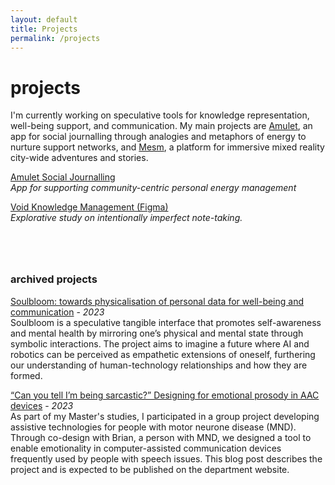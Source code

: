 ```yaml
---
layout: default
title: Projects
permalink: /projects
---
```


# projects

I'm currently working on speculative tools for knowledge representation, well-being support, and communication. My main projects are <a href="https://www.noblank.space/work/amulet">Amulet</a>, an app for social journalling through analogies and metaphors of energy to nurture support networks, and <a href="https://mesm.world">Mesm</a>, a platform for immersive mixed reality city-wide adventures and stories. 

<a href="https://www.noblank.space/work/amulet">Amulet Social Journalling</a>\
*App for supporting community-centric personal energy management*

<a href="https://www.figma.com/file/uvdFSgSNeqAohRrif95Bh2/Void-App?type=design&node-id=108%3A1835&mode=design&t=855WqlKT1VofLXYR-1">Void Knowledge Management (Figma)</a>\
*Explorative study on intentionally imperfect note-taking.*


<div style="margin-bottom: 80px;"></div>


### archived projects

<a href="https://searle.hu/assets/Soulbloom.pdf">Soulbloom: towards physicalisation of personal data for well-being and communication</a> - *2023*\
Soulbloom is a speculative tangible interface that promotes self-awareness and mental health by mirroring one’s physical and mental state through symbolic interactions. The project aims to imagine a future where AI and robotics can be perceived as empathetic extensions of oneself, furthering our understanding of human-technology relationships and how they are formed.

<a href="https://docs.google.com/document/u/1/d/1M2XZepdWIJRz9iM7gxdkttrHa92YvMOTCeMWu9qYSJw/mobilebasic">“Can you tell I’m being sarcastic?” Designing for emotional prosody in AAC devices</a> - *2023*\
As part of my Master's studies, I participated in a group project developing assistive technologies for people with motor neurone disease (MND). Through co-design with Brian, a person with MND, we designed a tool to enable emotionality in computer-assisted communication devices frequently used by people with speech issues. This blog post describes the project and is expected to be published on the department website. 